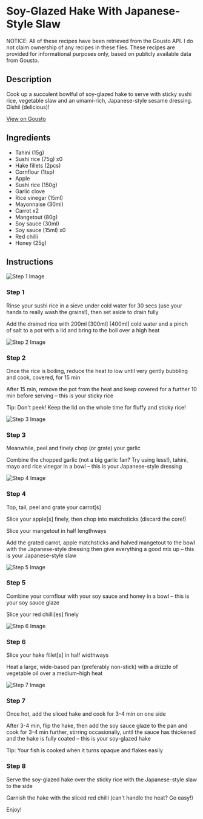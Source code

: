 # Soy-Glazed Hake With Japanese-Style Slaw

NOTICE: All of these recipes have been retrieved from the Gousto API. I do not claim ownership of any recipes in these files. These recipes are provided for informational purposes only, based on publicly available data from Gousto.

## Description

Cook up a succulent bowlful of soy-glazed hake to serve with sticky sushi rice, vegetable slaw and an umami-rich, Japanese-style sesame dressing. Oishii (delicious)! 

[View on Gousto](https://www.gousto.co.uk/recipes/cookbook/soy-glazed-hake-with-japanese-style-slaw)

## Ingredients

- Tahini (15g)
- Sushi rice (75g) x0
- Hake fillets (2pcs)
- Cornflour (1tsp)
- Apple
- Sushi rice (150g)
- Garlic clove
- Rice vinegar (15ml)
- Mayonnaise (30ml)
- Carrot x2
- Mangetout (80g)
- Soy sauce (30ml)
- Soy sauce (15ml) x0
- Red chilli
- Honey (25g)

## Instructions

![Step 1 Image](https://production-media.gousto.co.uk/cms/recipe-step-image/step-1-1726737379983-x200.jpg)

### Step 1

Rinse your sushi rice in a sieve under cold water for 30 secs (use your hands to really wash the grains!), then set aside to drain fully

Add the drained rice with 200ml <span class="text-purple">[300ml]</span> <span class="text-danger">[400ml]</span> cold water and a pinch of salt to a pot with a lid and bring to the boil over a high heat

![Step 2 Image](https://production-media.gousto.co.uk/cms/recipe-step-image/step-2-1726737384002-x200.jpg)

### Step 2

Once the rice is boiling, reduce the heat to low until very gently bubbling and cook, covered, for 15 min

After 15 min, remove the pot from the heat and keep covered for a further 10 min before serving – this is your sticky rice

Tip: Don't peek! Keep the lid on the whole time for fluffy and sticky rice!

![Step 3 Image](https://production-media.gousto.co.uk/cms/recipe-step-image/step-3-1726737388166-x200.jpg)

### Step 3

Meanwhile, peel and finely chop (or grate) your garlic

Combine the chopped garlic (not a big garlic fan? Try using less!), tahini, mayo and rice vinegar in a bowl – this is your Japanese-style dressing

![Step 4 Image](https://production-media.gousto.co.uk/cms/recipe-step-image/step-4-1726737392393-x200.jpg)

### Step 4

Top, tail, peel and grate your carrot[s]

Slice your apple[s] finely, then chop into matchsticks (discard the core!)

Slice your mangetout in half lengthways

Add the grated carrot, apple matchsticks and halved mangetout to the bowl with the Japanese-style dressing then give everything a good mix up – this is your Japanese-style slaw

![Step 5 Image](https://production-media.gousto.co.uk/cms/recipe-step-image/step-5-1726737395761-x200.jpg)

### Step 5

Combine your cornflour with your soy sauce and honey in a bowl – this is your soy sauce glaze

Slice your red chilli[es] finely

![Step 6 Image](https://production-media.gousto.co.uk/cms/recipe-step-image/step-6-1726737399398-x200.jpg)

### Step 6

Slice your hake fillet[s] in half widthways

Heat a large, wide-based pan (preferably non-stick) with a drizzle of vegetable oil over a medium-high heat

![Step 7 Image](https://production-media.gousto.co.uk/cms/recipe-step-image/step-7-1726737403269-x200.jpg)

### Step 7

Once hot, add the sliced hake and cook for 3-4 min on one side

After 3-4 min, flip the hake, then add the soy sauce glaze to the pan and cook for 3-4 min further, stirring occasionally, until the sauce has thickened and the hake is fully coated – this is your soy-glazed hake

Tip: Your fish is cooked when it turns opaque and flakes easily

### Step 8

Serve the soy-glazed hake over the sticky rice with the Japanese-style slaw to the side

Garnish the hake with the sliced red chilli (can't handle the heat? Go easy!)

Enjoy!

